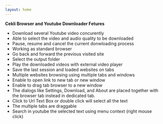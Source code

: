 ```yaml
---
layout: home
---
```


**Cekli Browser and Youtube Downloader Fetures**

* Download several Youtube video concurently
* Able to select the video and audio quality to be downloaded
* Pause, resume and cancel the current donwloading process
* Working as standard browser
* Go back and forward the previous visited site
* Select the output folder
* Play the downloaded videos with external video player
*  Save the last session and loaded websites on tabs
* Multiple websites browsing using multiple tabs and windows
* Enable to open link to new tab or new window
* Enable to drag tab browser to a new window
* The dialogs like Settings, Download, and About are placed together with the browser tab instead in dedicated tab.
* Click to Url Text Box or double click will select all the text
* The multiple tabs are draggable
* Search in youtube the selected text using menu context (right mouse click)
